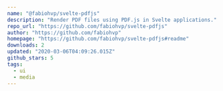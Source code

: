 ```yaml
---
name: "@fabiohvp/svelte-pdfjs"
description: "Render PDF files using PDF.js in Svelte applications."
repo_url: "https://github.com/fabiohvp/svelte-pdfjs"
author: "https://github.com/fabiohvp"
homepage: "https://github.com/fabiohvp/svelte-pdfjs#readme"
downloads: 2
updated: "2020-03-06T04:09:26.015Z"
github_stars: 5
tags: 
  - ui
  - media
---
```


